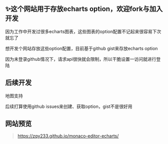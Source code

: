 ## ✨这个网站用于存放echarts option，欢迎fork与加入开发

因为工作中开发过很多echarts图表，这些图表的option配置不记起来很容易下次就忘了

想开发个网站存放这些option配置，目前基于github gist来存放echarts option

因为未登录github情况下，请求api很快就会限制，所以干脆设置一访问就进行登陆

## 后续开发

地图支持

后续打算使用github issues来创建、获取option，gist不是很好用

## 网站预览

> https://zqy233.github.io/monaco-editor-echarts/
